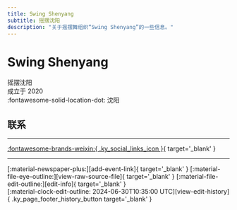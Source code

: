 ```yaml
---
title: Swing Shenyang
subtitle: 摇摆沈阳
description: "关于摇摆舞组织“Swing Shenyang”的一些信息。"
---
```


# Swing Shenyang

摇摆沈阳  
成立于 2020  
:fontawesome-solid-location-dot: 沈阳  


## 联系


---

 [:fontawesome-brands-weixin:{ .ky_social_links_icon }](# "Swing Shenyang"){ target='_blank' }

---

<div class="ky_page_footer" markdown>
<div class="ky_page_footer_trailing" markdown="span">
[:material-newspaper-plus:][add-event-link]{ target='_blank' }
[:material-file-eye-outline:][view-raw-source-file]{ target='_blank' }
[:material-file-edit-outline:][edit-info]{ target='_blank' }
</div>
<div class="ky_page_footer_leading" markdown="span">
[:material-clock-edit-outline: 2024-06-30T10:35:00 UTC][view-edit-history]{ .ky_page_footer_history_button target='_blank' }
</div>
</div>

[add-event-link]: https://github.com/swingdance/events/issues/new?assignees=&labels=add+event&projects=&template=02-add_entity.yml&title=%5Bzh_CN%5D%20Add%20Event%3A%20%3CName%3E&region=zh_CN&province=Liaoning&city=Shenyang&org_id=swing-shen-yang "添加活动"
[view-raw-source-file]: https://github.com/swingdance/orgs/blob/main/zh_CN/swing-shen-yang.json "查看原始源文件"
[edit-info]: https://github.com/swingdance/orgs/issues/new?assignees=&labels=update+org&projects=&template=03-update_entity.yml&title=%5Bzh_CN%5D%20Update%20Org%3A%20Swing%20Shenyang&region=zh_CN&id=swing-shen-yang&name=Swing%20Shenyang "编辑信息"

[view-edit-history]: https://github.com/swingdance/orgs/commits/main/zh_CN/swing-shen-yang.json "查看编辑历史"
